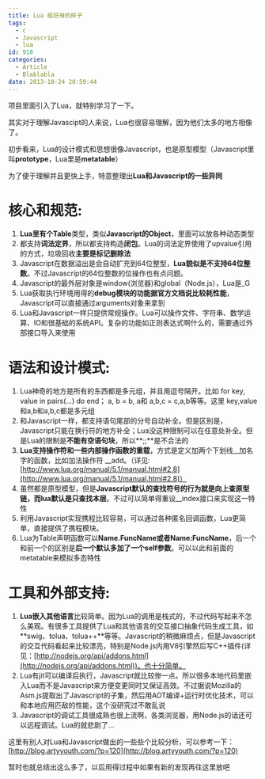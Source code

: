 ```yaml
---
title: Lua 挺好用的样子
tags:
  - c
  - Javascript
  - lua
id: 918
categories:
  - Article
  - Blablabla
date: 2013-10-24 20:59:44
---
```


项目里面引入了Lua，就特别学习了一下。

其实对于理解Javascipt的人来说，Lua也很容易理解，因为他们太多的地方相像了。

初步看来，Lua的设计模式和思想很像Javascript，也是原型模型（Javascript里叫**prototype**，Lua里是**metatable**）

为了便于理解并且更快上手，特意整理出**Lua和Javascript的一些异同**

# 核心和规范:

1.  **Lua里有个Table**类型，类似**Javascript的Object**，里面可以放各种动态类型
2.  都支持**词法定界**，所以都支持构造**闭包**。Lua的词法定界使用了upvalue引用的方式，垃圾回收**主要是标记删除法**
3.  Javascript在数据溢出是会自动扩充到64位整型，**Lua貌似是不支持64位整数**。不过Javascript的64位整数的位操作也有点问题。
4.  Javascript的最外层对象是window(浏览器)和global（Node.js），Lua是_G
5.  Lua获取执行环境用得的**debug模块的功能据官方文档说比较耗性能**，Javascript可以直接通过arguments对象来拿到
6.  Lua和Javascript一样只提供常规操作。Lua可以操作文件、字符串、数学运算、IO和很基础的系统API。复杂的功能如正则表达式啊什么的，需要通过外部接口导入来使用

# 语法和设计模式:

1.  Lua神奇的地方是所有的东西都是多元组，并且用逗号隔开。比如 for key, value in pairs(...) do end； a, b = b, a和 a,b,c = c,a,b等等。这里 key,value和a,b和a,b,c都是多元组
2.  和Javascript一样，都支持语句尾部的分号自动补全。但是区别是，Javascript只能在换行符的地方补全；Lua没这种限制可以在任意处补全。但是Lua的限制是**不能有空语句块**，所以**;;**是不合法的
3.  **Lua支持操作符和一些内部操作函数的重载**，方式是定义加两个下划线__加名字的函数，比如加法操作符 __add。（详见: [http://www.lua.org/manual/5.1/manual.html#2.8](http://www.lua.org/manual/5.1/manual.html#2.8)）
4.  虽然都是原型模型，但是**Javascript默认的查找符号的行为就是向上查原型链，而lua默认是只查找本层**。不过可以简单得重设__index接口来实现这一特性
5.  利用Javascript实现携程比较容易，可以通过各种匿名回调函数，Lua更简单，直接提供了携程模块。
6.  Lua为Table声明函数可以**Name.FuncName或者Name:FuncName**，后一个和前一个的区别是**后一个默认多加了一个self参数**。可以以此和前面的metatable来模拟多态特性

# 工具和外部支持:

1.  **Lua嵌入其他语言**比较简单。因为Lua的调用是栈式的，不过代码写起来不怎么美观。有很多工具提供了Lua和其他语言的交互接口抽象代码生成工具，如**swig、tolua、tolua++**等等。Javascript的稍微麻烦点，但是Javascript的交互代码看起来比较漂亮，特别是Node.js内用V8引擎然后写C++插件(详见：[http://nodejs.org/api/addons.html](http://nodejs.org/api/addons.html))。也十分简单。
2.  Lua有jit可以编译后执行，Javascript就比较惨一点。所以很多本地代码里嵌入Lua而不是Javascript来方便变更同时又保证高效。不过据说Mozilla的Asm.js提取出了Javascript的子集，然后用AOT编译+运行时优化技术，可以和本地应用匹敌的性能，这个没研究过不敢乱说
3.  Javascript的调试工具很成熟也很上流啊，各类浏览器，用Node.js的话还可以远程调试。Lua的就悲剧了...

这里有别人对Lua和Javascript做出的一些些个比较分析，可以参考一下：[http://blog.artyyouth.com/?p=120](http://blog.artyyouth.com/?p=120)

暂时也就总结出这么多了，以后用得过程中如果有新的发现再往这里放吧	 